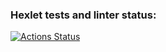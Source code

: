 ### Hexlet tests and linter status:
[![Actions Status](https://github.com/feather-tail/frontend-project-11/actions/workflows/hexlet-check.yml/badge.svg)](https://github.com/feather-tail/frontend-project-11/actions)